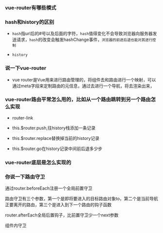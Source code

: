 ### vue-router有哪些模式





### hash和history的区别

- `hash`指url后的#号以及后面的字符，`hash`值得变化不会导致浏览器向服务器发送请求，`hash`的改变会触发hashChange事件，`浏览器的前进后退也能对其进行控制`

- `history`



### 说一下vue-router

- vue router是Vue用来进行路由管理的，将组件去和路由进行一个映射，可以通过meta字段来定制路由的元信息，通过<router-link>去进行一个导航，将<router-view>去渲染出来，

### vue-router路由平常怎么用的，比如从一个路由跳转到另一个路由怎么实现

- router-link

- this.$router.push,往history栈添加一条记录
- this.$router.replace替换掉当前的history记录
- this.$router.go在history记录中间前后退多少步



### vue-router底层是怎么实现的



### 你说一下路由守卫

通过router.beforeEach注册一个全局前置守卫

路由守卫有三个参数，第一个是即将要进入的目标路由对象to，第二个是当前导航正要离开的路由，第三个是进入到下一个路由的钩子函数

router.afterEach全局后置钩子，比前置守卫少一个next参数

组件内守卫

